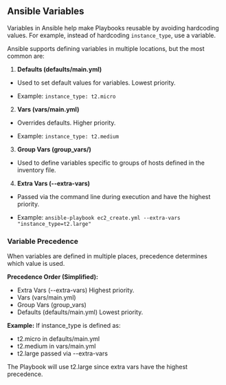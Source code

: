 ## Ansible Variables

Variables in Ansible help make Playbooks reusable by avoiding hardcoding values. For example, instead of hardcoding `instance_type`, use a variable.

Ansible supports defining variables in multiple locations, but the most common are:

1. **Defaults (defaults/main.yml)**

  - Used to set default values for variables. Lowest priority.

  - Example: `instance_type: t2.micro`

2. **Vars (vars/main.yml)**

  - Overrides defaults. Higher priority.

  - Example: `instance_type: t2.medium`

3. **Group Vars (group_vars/)**

  - Used to define variables specific to groups of hosts defined in the inventory file.

4. **Extra Vars (--extra-vars)**

  - Passed via the command line during execution and have the highest priority.

  - Example: `ansible-playbook ec2_create.yml --extra-vars "instance_type=t2.large"`

### Variable Precedence

When variables are defined in multiple places, precedence determines which value is used.

**Precedence Order (Simplified):**

- Extra Vars (--extra-vars) Highest priority.
- Vars (vars/main.yml)
- Group Vars (group_vars)
- Defaults (defaults/main.yml) Lowest priority.

**Example:** If instance_type is defined as:

- t2.micro in defaults/main.yml
- t2.medium in vars/main.yml
- t2.large passed via --extra-vars

The Playbook will use t2.large since extra vars have the highest precedence.
